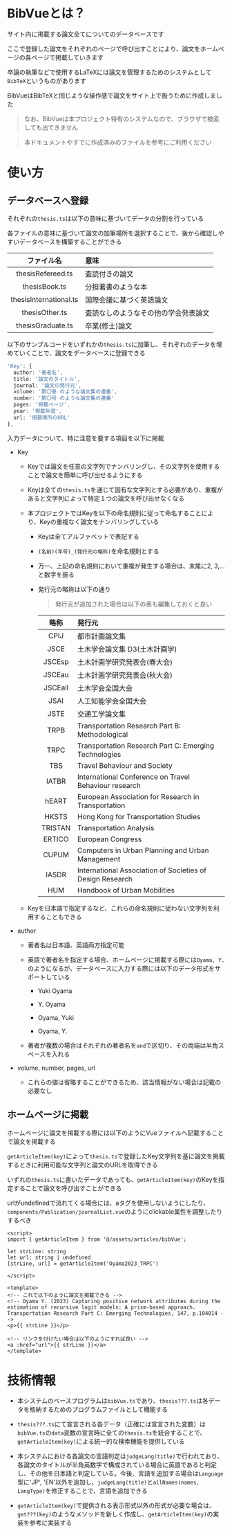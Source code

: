# BibVueとは？

サイト内に掲載する論文全てについてのデータベースです

ここで登録した論文をそれぞれのページで呼び出すことにより、論文をホームページの各ページで掲載していきます

卒論の執筆などで使用するLaTeXには論文を管理するためのシステムとして`BibTeX`というものがあります

BibVueはBibTeXと同じような操作感で論文をサイト上で扱うために作成しました

> なお、BibVueは本プロジェクト特有のシステムなので、ブラウザで検索しても出てきません

> 本ドキュメントやすでに作成済みのファイルを参考にご利用ください



# 使い方

## データベースへ登録

それぞれの`thesis.ts`は以下の意味に基づいてデータの分割を行っている

各ファイルの意味に基づいて論文の加筆場所を選択することで、後から確認しやすいデータベースを構築することができる

|ファイル名|意味|
|:---:|:---|
|thesisRefereed.ts|査読付きの論文|
|thesisBook.ts|分担著書のような本|
|thesisInternational.ts|国際会議に基づく英語論文|
|thesisOther.ts|査読なしのようなその他の学会発表論文|
|thesisGraduate.ts|卒業(修士)論文|

以下のサンプルコードをいずれかの`thesis.ts`に加筆し、それぞれのデータを埋めていくことで、論文をデータベースに登録できる

```typescript
'Key': {
  author: '著者名',
  title: '論文のタイトル',
  journal: '論文の発行元',
  volume: '第〇巻 のような論文集の連番',
  number: '第〇号 のような論文集の連番'
  pages: '掲載ページ',
  year: '掲載年度',
  url: '掲載場所のURL'
},
```

入力データについて、特に注意を要する項目を以下に掲載

- Key

    - Keyでは論文を任意の文字列でナンバリングし、その文字列を使用することで論文を簡単に呼び出せるようにする

    - Keyは全ての`thesis.ts`を通じて固有な文字列とする必要があり、重複があると文字列によって特定１つの論文を呼び出せなくなる

    - 本プロジェクトではKeyを以下の命名規則に従って命名することにより、Keyの重複なく論文をナンバリングしている

        - Keyは全てアルファベットで表記する

        - `(名前)(年号)_(発行元の略称)`を命名規則とする

        - 万一、上記の命名規則において重複が発生する場合は、末尾に2, 3,...と数字を振る

        - 発行元の略称は以下の通り

            > 発行元が追加された場合は以下の表も編集しておくと良い

            |略称|発行元|
            |:---:|:---|
            |CPIJ|都市計画論文集|
            |JSCE|土木学会論文集 D3(土木計画学)|
            |JSCEsp|土木計画学研究発表会(春大会)|
            |JSCEau|土木計画学研究発表会(秋大会)|
            |JSCEall|土木学会全国大会|
            |JSAI|人工知能学会全国大会|
            |JSTE|交通工学論文集|
            |TRPB|Transportation Research Part B: Methodological|
            |TRPC|Transportation Research Part C: Emerging Technologies|
            |TBS|Travel Behaviour and Society|
            |IATBR|International Conference on Travel Behaviour research|
            |hEART|European Association for Research in Transportation|
            |HKSTS|Hong Kong for Transportation Studies|
            |TRISTAN|Transportation Analysis|
            |ERTICO|European Congress|
            |CUPUM|Computers in Urban Planning and Urban Management|
            |IASDR|International Association of Societies of Design Research|
            |HUM|Handbook of Urban Mobilities|


    - Keyを日本語で指定するなど、これらの命名規則に従わない文字列を利用することもできる


- author

    - 著者名は日本語、英語両方指定可能

    - 英語で著者名を指定する場合、ホームページに掲載する際には`Oyama, Y.`のようになるが、データベースに入力する際には以下のデータ形式をサポートしている

        - Yuki Oyama

        - Y. Oyama

        - Oyama, Yuki

        - Oyama, Y.

    - 著者が複数の場合はそれぞれの著者名を`and`で区切り、その両端は半角スペースを入れる


- volume, number, pages, url

    - これらの値は省略することができるため、該当情報がない場合は記載の必要なし



## ホームページに掲載

ホームページに論文を掲載する際には以下のようにVueファイルへ記載することで論文を掲載する

`getArticleItem(key)`によって`thesis.ts`で登録したKey文字列を基に論文を掲載するときに利用可能な文字列と論文のURLを取得できる

いずれの`thesis.ts`に書いたデータであっても、`getArticleItem(key)`のKeyを指定することで論文を呼び出すことができる

urlがundefinedで流れてくる場合には、aタグを使用しないようにしたり、`components/Publication/journalList.vue`のようにclickable属性を調整したりするべき

```Vue
<script>
import { getArticleItem } from '@/assets/articles/bibVue';

let strLine: string
let url: string | undefined
[strLine, url] = getArticleItem('Oyama2023_TRPC')

</script>

<template>
<!-- これで以下のように論文を掲載できる -->
<!-- Oyama Y. (2023) Capturing positive network attributes during the estimation of recursive logit models: A prism-based approach. Transportation Research Part C: Emerging Technologies, 147, p.104014 -->
<p>{{ strLine }}</p>

<!-- リンクを付けたい場合は以下のようにすれば良い -->
<a :href="url">{{ strLine }}</a>
</template>
```



# 技術情報

- 本システムのベースプログラムは`bibVue.ts`であり、`thesis???.ts`は各データを格納するためのプログラムファイルとして機能する

- `thesis???.ts`にて宣言される各データ（正確には宣言された変数）は`bibVue.ts`の`data`変数の宣言時に全ての`thesis.ts`を統合することで、`getArticleItem(key)`による統一的な検索機能を提供している

- 本システムにおける各論文の言語判定は`judgeLang(title)`で行われており、各論文のタイトルが半角英数字で構成されている場合に英語であると判定し、その他を日本語と判定している。今後、言語を追加する場合は`Language`型に'JP', 'EN'以外を追加し、`judgeLang(title)`と`allNames(names, LangType)`を修正することで、言語を追加できる

- `getArticleItem(key)`で提供される表示形式以外の形式が必要な場合は、`get???(key)`のようなメソッドを新しく作成し、`getArticleItem(key)`の実装を参考に実装する